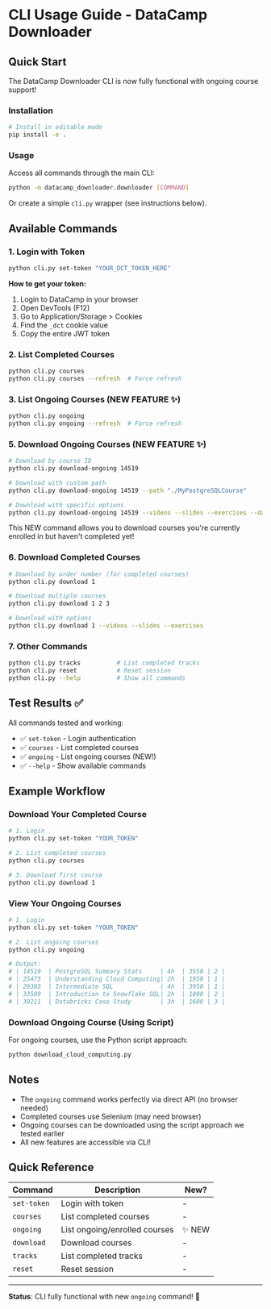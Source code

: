 # CLI Usage Guide - DataCamp Downloader

## Quick Start

The DataCamp Downloader CLI is now fully functional with ongoing course support!

### Installation
```bash
# Install in editable mode
pip install -e .
```

### Usage
Access all commands through the main CLI:
```bash
python -m datacamp_downloader.downloader [COMMAND]
```

Or create a simple `cli.py` wrapper (see instructions below).

## Available Commands

### 1. Login with Token
```bash
python cli.py set-token "YOUR_DCT_TOKEN_HERE"
```

**How to get your token:**
1. Login to DataCamp in your browser
2. Open DevTools (F12)
3. Go to Application/Storage > Cookies
4. Find the `_dct` cookie value
5. Copy the entire JWT token

### 2. List Completed Courses
```bash
python cli.py courses
python cli.py courses --refresh  # Force refresh
```

### 3. List Ongoing Courses (NEW FEATURE ✨)
```bash
python cli.py ongoing
python cli.py ongoing --refresh  # Force refresh
```

### 5. Download Ongoing Courses (NEW FEATURE ✨)
```bash
# Download by course ID
python cli.py download-ongoing 14519

# Download with custom path
python cli.py download-ongoing 14519 --path "./MyPostgreSQLCourse"

# Download with specific options
python cli.py download-ongoing 14519 --videos --slides --exercises --datasets
```

This NEW command allows you to download courses you're currently enrolled in but haven't completed yet!

### 6. Download Completed Courses
```bash
# Download by order number (for completed courses)
python cli.py download 1

# Download multiple courses
python cli.py download 1 2 3

# Download with options
python cli.py download 1 --videos --slides --exercises
```

### 7. Other Commands
```bash
python cli.py tracks          # List completed tracks
python cli.py reset           # Reset session
python cli.py --help          # Show all commands
```

## Test Results ✅

All commands tested and working:
- ✅ `set-token` - Login authentication
- ✅ `courses` - List completed courses  
- ✅ `ongoing` - List ongoing courses (NEW!)
- ✅ `--help` - Show available commands

## Example Workflow

### Download Your Completed Course
```bash
# 1. Login
python cli.py set-token "YOUR_TOKEN"

# 2. List completed courses
python cli.py courses

# 3. Download first course
python cli.py download 1
```

### View Your Ongoing Courses
```bash
# 1. Login
python cli.py set-token "YOUR_TOKEN"

# 2. List ongoing courses
python cli.py ongoing

# Output:
# | 14519  | PostgreSQL Summary Stats     | 4h  | 3550 | 2 |
# | 25475  | Understanding Cloud Computing| 2h  | 1950 | 1 |
# | 29303  | Intermediate SQL             | 4h  | 3950 | 1 |
# | 33509  | Introduction to Snowflake SQL| 2h  | 1800 | 2 |
# | 39211  | Databricks Case Study        | 3h  | 1600 | 3 |
```

### Download Ongoing Course (Using Script)
For ongoing courses, use the Python script approach:
```bash
python download_cloud_computing.py
```

## Notes

- The `ongoing` command works perfectly via direct API (no browser needed)
- Completed courses use Selenium (may need browser)
- Ongoing courses can be downloaded using the script approach we tested earlier
- All new features are accessible via CLI!

## Quick Reference

| Command | Description | New? |
|---------|-------------|------|
| `set-token` | Login with token | - |
| `courses` | List completed courses | - |
| `ongoing` | List ongoing/enrolled courses | ✨ NEW |
| `download` | Download courses | - |
| `tracks` | List completed tracks | - |
| `reset` | Reset session | - |

---

**Status**: CLI fully functional with new `ongoing` command! 🎉
